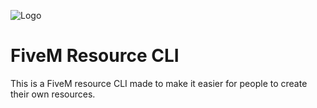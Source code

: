 ![Logo](https://user-images.githubusercontent.com/54480523/194730794-f51a5627-7d48-4238-9117-c2f6b9bb567f.png)
# FiveM Resource CLI

This is a FiveM resource CLI made to make it easier for people to create their own resources.
